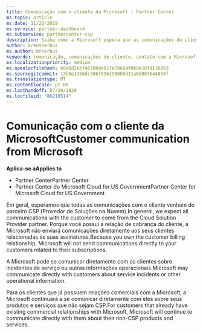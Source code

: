 ```yaml
---
title: Comunicação com o cliente da Microsoft | Partner Center
ms.topic: article
ms.date: 11/20/2019
ms.service: partner-dashboard
ms.subservice: partnercenter-csp
description: Saiba como a Microsoft espera que as comunicações do cliente ocorram entre clientes e parceiros no programa do provedor de soluções na nuvem.
author: brentserbus
ms.author: brserbus
keywords: comunicação, comunicações do cliente, contato com a Microsoft
ms.localizationpriority: medium
ms.openlocfilehash: 60d0d2e5f46700de017e78684f0b8e18f91368b3
ms.sourcegitcommit: 13b0e1358dc306f896190088d31a0d883644850f
ms.translationtype: MT
ms.contentlocale: pt-BR
ms.lasthandoff: 07/10/2020
ms.locfileid: "86219514"
---
```

# <a name="customer-communication-from-microsoft"></a><span data-ttu-id="4667e-104">Comunicação com o cliente da Microsoft</span><span class="sxs-lookup"><span data-stu-id="4667e-104">Customer communication from Microsoft</span></span>

<span data-ttu-id="4667e-105">**Aplica-se a**</span><span class="sxs-lookup"><span data-stu-id="4667e-105">**Applies to**</span></span>

-  <span data-ttu-id="4667e-106">Partner Center</span><span class="sxs-lookup"><span data-stu-id="4667e-106">Partner Center</span></span>
-  <span data-ttu-id="4667e-107">Partner Center do Microsoft Cloud for US Government</span><span class="sxs-lookup"><span data-stu-id="4667e-107">Partner Center for Microsoft Cloud for US Government</span></span>


<span data-ttu-id="4667e-108">Em geral, esperamos que todas as comunicações com o cliente venham do parceiro CSP (Provedor de Soluções na Nuvem).</span><span class="sxs-lookup"><span data-stu-id="4667e-108">In general, we expect all communications with the customer to come from the Cloud Solution Provider partner.</span></span> <span data-ttu-id="4667e-109">Porque você possui a relação de cobrança do cliente, a Microsoft não enviará comunicações diretamente aos seus clientes relacionadas às suas assinaturas.</span><span class="sxs-lookup"><span data-stu-id="4667e-109">Because you own the customer billing relationship, Microsoft will not send communications directly to your customers related to their subscriptions.</span></span>

<span data-ttu-id="4667e-110">A Microsoft pode se comunicar diretamente com os clientes sobre incidentes de serviço ou outras informações operacionais.</span><span class="sxs-lookup"><span data-stu-id="4667e-110">Microsoft may communicate directly with customers about service incidents or other operational information.</span></span>

<span data-ttu-id="4667e-111">Para os clientes que já possuem relações comerciais com a Microsoft, a Microsoft continuará a se comunicar diretamente com eles sobre seus produtos e serviços que não sejam CSP.</span><span class="sxs-lookup"><span data-stu-id="4667e-111">For customers that already have existing commercial relationships with Microsoft, Microsoft will continue to communicate directly with them about their non-CSP products and services.</span></span>

 

 



